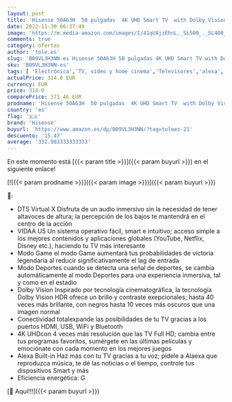 ```yaml
---
layout: post
title: 'Hisense 50A63H  50 pulgadas  4K UHD Smart TV  with Dolby Vision HDR  DTS Virtual X  Disney+  Netflix  Freeview Play and Alexa Built-in  Bluetooth  Wifi  Nuevo 2022 '
date: 2022-11-30 06:37:49
image: 'https://m.media-amazon.com/images/I/41qUAjzEhnL._SL500_._SL400_.jpg'
comments: true
category: ofertas
author: 'tole.es'
slug: 'B09VL3H3NN-es Hisense 50A63H 50 pulgadas 4K UHD Smart TV with Dolby...'
sku: 'B09VL3H3NN-es'
tags: [ 'Electrónica','TV, vídeo y home cinema','Televisores','alexa','hisense','🇪🇸', ]
actualPrice: 314.0 EUR
currency: EUR
price: 314.0
comparePrice: 371.46 EUR
prodname: 'Hisense 50A63H  50 pulgadas  4K UHD Smart TV  with Dolby Vision HDR  DTS Virtual X  Disney+  Netflix  Freeview Play and Alexa Built-in  Bluetooth  Wifi  Nuevo 2022 '
country: 'es'
flag: '🇪🇸'
brand: 'Hisense'
buyurl: 'https://www.amazon.es/dp/B09VL3H3NN/?tag=tolees-21'
descuento: '15.47'
average: '332.983333333333'
---
```


En este momento está [{{< param title >}}]({{< param buyurl >}}) en el siguiente enlace!

[![{{< param prodname >}}]({{< param image >}})]({{< param buyurl >}})

🔎:

- DTS Virtual X Disfruta de un audio inmersivo sin la necesidad de tener altavoces de altura; la percepción de los bajos te mantendrá en el centro de la acción
- VIDAA U5 Un sistema operativo fácil, smart e intuitivo; acceso simple a los mejores contenidos y aplicaciones globales (YouTube, Netflix, Disney etc.), haciendo tu TV más interesante
- Modo Game el modo Game aumentará tus probabilidades de victoria legendaria al reducir significativamente el lag de entrada
- Modo Deportes cuando se detecta una señal de deportes, se cambia automáticamente al modo Deportes para una experiencia inmersiva, tal y como en el estadio
- Dolby Vision Inspirado por tecnología cinematográfica, la tecnología Dolby Vision HDR ofrece un brillo y contraste exepcionales; hasta 40 veces más brillante, con negros hasta 10 veces más oscuros que una imagen normal
- Conectividad totalexpande las posibilidades de tu TV gracias a los puertos HDMI, USB, WiFi y Bluetooth
- 4K UHDcon 4 veces más resolución que las TV Full HD; cambia entre tus programas favoritos, sumérgete en las últimas películas y emociónate con cada momento en los mejores juegos
- Alexa Built-in Haz más con tu TV gracias a tu voz; pídele a Alaexa que reproduzca música, te dé las noticias o el tiempo, controle tus dispositivos Smart y más
- Eficiencia energética: G

[🛒 Aquí!!!]({{< param buyurl >}})
